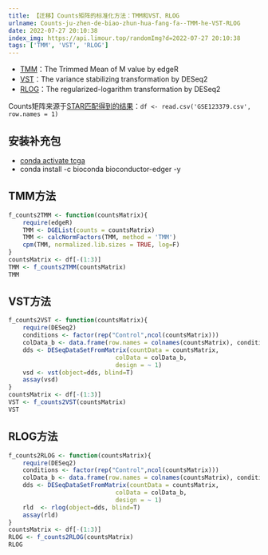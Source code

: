 ```yaml
---
title: 【迁移】Counts矩阵的标准化方法：TMM和VST、RLOG
urlname: Counts-ju-zhen-de-biao-zhun-hua-fang-fa--TMM-he-VST-RLOG
date: 2022-07-27 20:10:38
index_img: https://api.limour.top/randomImg?d=2022-07-27 20:10:38
tags: ['TMM', 'VST', 'RLOG']
---
```

*   [TMM](https://genomebiology.biomedcentral.com/articles/10.1186/gb-2010-11-3-r25)：The Trimmed Mean of M value by edgeR
*   [VST](http://bioconductor.org/packages/devel/bioc/vignettes/DESeq2/inst/doc/DESeq2.html)：The variance stabilizing transformation by DESeq2
*   [RLOG](http://bioconductor.org/packages/devel/bioc/vignettes/DESeq2/inst/doc/DESeq2.html)：The regularized-logarithm transformation by DESeq2

Counts矩阵来源于[STAR匹配得到的结果](/STAR--yi-jian-jiao-ben)：`df <- read.csv('GSE123379.csv', row.names = 1)`

## 安装补充包

*   [conda activate tcga](/cong-cha-yi-ji-yin-dao-RRA-ju-he)
*   conda install -c bioconda bioconductor-edger -y

## TMM方法

```R
f_counts2TMM <- function(countsMatrix){
    require(edgeR)
    TMM <- DGEList(counts = countsMatrix)
    TMM <- calcNormFactors(TMM, method = 'TMM')
    cpm(TMM, normalized.lib.sizes = TRUE, log=F)
}
countsMatrix <- df[-(1:3)]
TMM <- f_counts2TMM(countsMatrix)
TMM
```

## VST方法

```R
f_counts2VST <- function(countsMatrix){
    require(DESeq2)
    conditions <- factor(rep("Control",ncol(countsMatrix)))
    colData_b <- data.frame(row.names = colnames(countsMatrix), conditions)
    dds <- DESeqDataSetFromMatrix(countData = countsMatrix,
                              colData = colData_b,
                              design = ~ 1)
    vsd <- vst(object=dds, blind=T) 
    assay(vsd)
}
countsMatrix <- df[-(1:3)]
VST <- f_counts2VST(countsMatrix)
VST
```

## RLOG方法

```R
f_counts2RLOG <- function(countsMatrix){
    require(DESeq2)
    conditions <- factor(rep("Control",ncol(countsMatrix)))
    colData_b <- data.frame(row.names = colnames(countsMatrix), conditions)
    dds <- DESeqDataSetFromMatrix(countData = countsMatrix,
                              colData = colData_b,
                              design = ~ 1)
    rld  <- rlog(object=dds, blind=T) 
    assay(rld)
}
countsMatrix <- df[-(1:3)]
RLOG <- f_counts2RLOG(countsMatrix)
RLOG
```